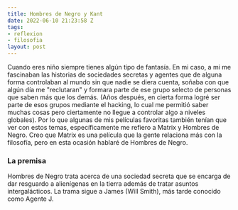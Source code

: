 ```yaml
---
title: Hombres de Negro y Kant
date: 2022-06-10 21:23:58 Z
tags:
- reflexion
- filosofia
layout: post
---
```


Cuando eres niño siempre tienes algún tipo de fantasía. En mi caso, a mi me fascinaban las historias de sociedades secretas y agentes que de alguna forma controlaban al mundo sin que nadie se diera cuenta, soñaba con que algún día me "reclutaran" y formara parte de ese grupo selecto de personas que saben más que los demás. (Años después, en cierta forma logré ser parte de esos grupos mediante el hacking, lo cual me permitió saber muchas cosas pero ciertamente no llegue a controlar algo a niveles globales). Por lo que algunas de mis películas favoritas también tenían que ver con estos temas, específicamente me refiero a Matrix y Hombres de Negro. Creo que Matrix es una película que la gente relaciona más con la filosofía, pero en esta ocasión hablaré de Hombres de Negro.

### La premisa

Hombres de Negro trata acerca de una sociedad secreta que se encarga de dar resguardo a alienígenas en la tierra además de tratar asuntos intergalácticos. La trama sigue a James (Will Smith), más tarde conocido como Agente J. 
